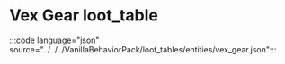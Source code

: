 # Vex Gear loot_table

:::code language="json" source="../../../VanillaBehaviorPack/loot_tables/entities/vex_gear.json":::